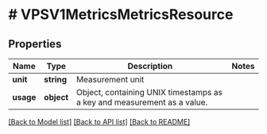 # # VPSV1MetricsMetricsResource

## Properties

Name | Type | Description | Notes
------------ | ------------- | ------------- | -------------
**unit** | **string** | Measurement unit |
**usage** | **object** | Object, containing UNIX timestamps as a key and measurement as a value. |

[[Back to Model list]](../../README.md#models) [[Back to API list]](../../README.md#endpoints) [[Back to README]](../../README.md)
